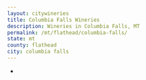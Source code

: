 ```yaml
---
layout: citywineries
title: Columbia Falls Wineries
description: Wineries in Columbia Falls, MT
permalink: /mt/flathead/columbia-falls/
state: mt
county: flathead
city: columbia falls
---
```

-
